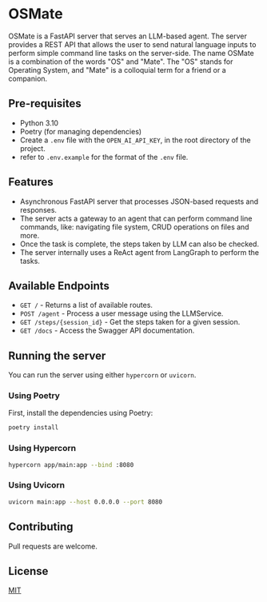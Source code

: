 # OSMate

OSMate is a FastAPI server that serves an LLM-based agent. 
The server provides a REST API that allows the user to send natural language inputs to perform simple command line tasks on the server-side.
The name OSMate is a combination of the words "OS" and "Mate". The "OS" stands for Operating System, and "Mate" is a colloquial term for a friend or a companion.

## Pre-requisites

- Python 3.10
- Poetry (for managing dependencies)
- Create a `.env` file with the `OPEN_AI_API_KEY`, in the root directory of the project.
- refer to `.env.example` for the format of the `.env` file.

## Features
- Asynchronous FastAPI server that processes JSON-based requests and responses.
- The server acts a gateway to an agent that can perform command line commands, like: navigating file system, CRUD operations on files and more.
- Once the task is complete, the steps taken by LLM can also be checked.
- The server internally uses a ReAct agent from LangGraph to perform the tasks.

## Available Endpoints

- `GET /` - Returns a list of available routes.
- `POST /agent` - Process a user message using the LLMService.
- `GET /steps/{session_id}` - Get the steps taken for a given session.
- `GET /docs` - Access the Swagger API documentation.

## Running the server
You can run the server using either `hypercorn` or `uvicorn`.

### Using Poetry
First, install the dependencies using Poetry:
```sh
poetry install
```
### Using Hypercorn
```sh
hypercorn app/main:app --bind :8080
```

### Using Uvicorn
```sh
uvicorn main:app --host 0.0.0.0 --port 8080
```

## Contributing

Pull requests are welcome.

## License
[MIT](https://choosealicense.com/licenses/mit/)